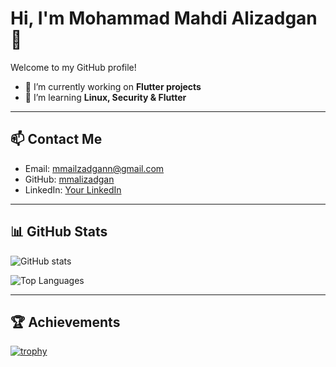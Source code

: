 # Hi, I'm Mohammad Mahdi Alizadgan 👋

Welcome to my GitHub profile!  

- 🔭 I’m currently working on **Flutter projects**  
- 🌱 I’m learning **Linux, Security & Flutter**

---

## 📫 Contact Me
- Email: mmailzadgann@gmail.com
- GitHub: [mmalizadgan](https://github.com/mmalizadgan)
- LinkedIn: [Your LinkedIn](https://www.linkedin.com/in/mohammad-mahdi-alizadgan-380262232)

---

## 📊 GitHub Stats

![GitHub stats](https://github-readme-stats.vercel.app/api?username=mmalizadgan&show_icons=true&theme=radical)

![Top Languages](https://github-readme-stats.vercel.app/api/top-langs/?username=mmalizadgan&layout=compact&theme=radical)

---

## 🏆 Achievements
[![trophy](https://github-profile-trophy.vercel.app/?username=mmalizadgan&theme=radical&no-bg=true)](https://github.com/mmalizadgan)
